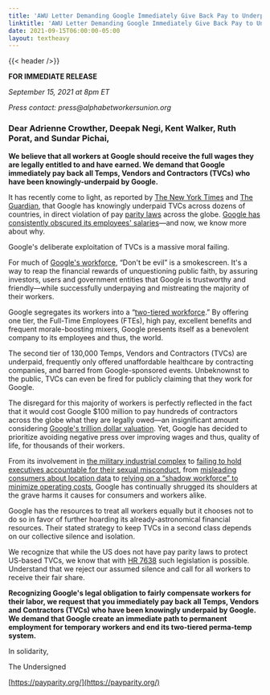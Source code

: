 ```yaml
---
title: 'AWU Letter Demanding Google Immediately Give Back Pay to Underpaid Contractors'
linktitle: 'AWU Letter Demanding Google Immediately Give Back Pay to Underpaid Contractors'
date: 2021-09-15T06:00:00-05:00
layout: textheavy
---
```


{{< header />}}

**FOR IMMEDIATE RELEASE**

_September 15, 2021 at 8pm ET_

_Press contact: press@alphabetworkersunion.org_

### Dear Adrienne Crowther, Deepak Negi, Kent Walker, Ruth Porat, and Sundar Pichai,

**We believe that all workers at Google should receive the full wages they are legally entitled to and have earned. We demand that Google immediately pay back all Temps, Vendors and Contractors (TVCs) who have been knowingly-underpaid by Google.**

It has recently come to light, as reported by [The New York Times](https://www.nytimes.com/2021/09/10/technology/google-temporary-workers-labor-laws-pay.html) and [The Guardian](https://www.theguardian.com/technology/2021/sep/10/google-underpaid-workers-illegal-pay-disparity-documents), that Google has knowingly underpaid TVCs across dozens of countries, in direct violation of pay [parity laws](https://www.theguardian.com/technology/2021/sep/10/google-underpaid-workers-illegal-pay-disparity-documents?CMP=Share_AndroidApp_Other) across the globe. [Google has consistently obscured its employees' salaries](https://www.vox.com/recode/2019/5/31/18644866/google-contractors-pay-ratings-glassdoor)—and now, we know more about why.

Google's deliberate exploitation of TVCs is a massive moral failing. 

For much of [Google's workforce](https://www.nytimes.com/2019/05/28/technology/google-temp-workers.html), “Don't be evil” is a smokescreen. It's a way to reap the financial rewards of unquestioning public faith, by assuring investors, users and government entities that Google is trustworthy and friendly—while successfully underpaying and mistreating the majority of their workers.  

Google segregates its workers into a “[two-tiered workforce](https://www.theguardian.com/technology/2018/dec/11/google-tvc-full-time-employees-training-document).” By offering one tier, the Full-Time Employees (FTEs), high pay, excellent benefits and frequent morale-boosting mixers, Google presents itself as a benevolent company to its employees and thus, the world. 

The second tier of 130,000 Temps, Vendors and Contractors (TVCs) are underpaid, frequently only offered unaffordable healthcare by contracting companies, and barred from Google-sponsored events. Unbeknownst to the public, TVCs can even be fired for publicly claiming that they work for Google. 

The disregard for this majority of workers is perfectly reflected in the fact that it would cost Google $100 million to pay hundreds of contractors across the globe what they are legally owed—an insignificant amount considering [Google's trillion dollar valuation](https://www.marketwatch.com/story/google-parent-alphabet-joins-1-trillion-in-market-value-for-first-time-2020-01-16). Yet, Google has decided to prioritize avoiding negative press over improving wages and thus, quality of life, for thousands of their workers. 

From its involvement in [the military industrial complex](https://www.forbes.com/sites/thomasbrewster/2020/12/22/google-promised-not-to-use-its-ai-in-weapons-so-why-is-alphabet-investing-in-ai-satellite-startups-with-military-contracts/?sh=e757abb7595c) to [failing to hold executives accountable for their sexual misconduct](https://www.nytimes.com/2018/10/25/technology/google-sexual-harassment-andy-rubin.html?module=inline), from [misleading consumers about location data](https://www.theguardian.com/technology/2021/apr/16/google-partially-misled-consumers-over-collecting-location-data-australian-court-finds) to [relying on a “shadow workforce” to minimize operating costs](https://www.protocol.com/blaize/browser-fingerprint?redirect=%2Fgoogle-contractors-forced-unemployment), Google has continually shrugged its shoulders at the grave harms it causes for consumers and workers alike.  

Google has the resources to treat all workers equally but it chooses not to do so in favor of further hoarding its already-astronomical financial resources. Their stated strategy to keep TVCs in a second class depends on our collective silence and isolation.

We recognize that while the US does not have pay parity laws to protect US-based TVCs, we know that with [HR 7638](https://www.congress.gov/bill/116th-congress/house-bill/7638?r=2&s=1) such legislation is possible. Understand that we reject our assumed silence and call for all workers to receive their fair share. 

**Recognizing Google's legal obligation to fairly compensate workers for their labor, we request that you immediately pay back all Temps, Vendors and Contractors (TVCs) who have been knowingly underpaid by Google. We demand that Google create an immediate path to permanent employment for temporary workers and end its two-tiered perma-temp system.**

In solidarity,

The Undersigned

[https://payparity.org/](https://payparity.org/)

